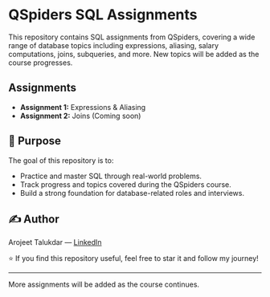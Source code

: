 # QSpiders SQL Assignments

This repository contains SQL assignments from QSpiders, covering a wide range of database topics including expressions, aliasing, salary computations, joins, subqueries, and more. New topics will be added as the course progresses.

## Assignments
- **Assignment 1:** Expressions & Aliasing  
- **Assignment 2:** Joins (Coming soon)

## 🧠 Purpose
The goal of this repository is to:
- Practice and master SQL through real-world problems.
- Track progress and topics covered during the QSpiders course.
- Build a strong foundation for database-related roles and interviews.

## ✍️ Author
Arojeet Talukdar — [LinkedIn](https://www.linkedin.com/in/arojëet-talukdar)  

⭐ If you find this repository useful, feel free to star it and follow my journey!

---

More assignments will be added as the course continues.
